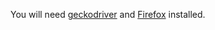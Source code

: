 You will need [geckodriver](https://github.com/mozilla/geckodriver/releases) and
[Firefox](https://www.mozilla.org/en-US/firefox/new/) installed.
